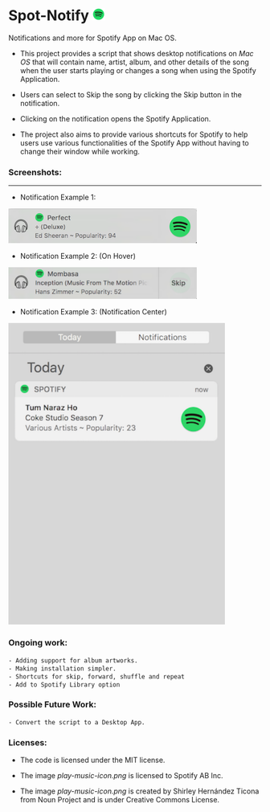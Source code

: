 # Spot-Notify <img src="screenshots/spotify-logo.png" alt="Spotify logo" style="width: 25px; height:25px;"/>

Notifications and more for Spotify App on Mac OS.

- This project provides a script that shows desktop notifications on _Mac OS_ that will contain name, artist, album, and other details of the song when the user starts playing or changes a song when using the Spotify Application.

- Users can select to Skip the song by clicking the Skip button in the notification.

- Clicking on the notification opens the Spotify Application.

- The project also aims to provide various shortcuts for Spotify to help users use various functionalities of the Spotify App without having to change their window while working. 

### Screenshots:
-------------------

- Notification Example 1:
<img src="screenshots/perfect-ed-sheeran.png" alt="Notification example 1" style="width: 375px;"/>

- Notification Example 2: (On Hover)
<img src="screenshots/on-hover.png" alt="Notification example 2" style="width: 375px;"/>

- Notification Example 3: (Notification Center)
<img src="screenshots/notification-center.png" alt="Notification example 3" style="height: 600px;"/>


### Ongoing work: 
	- Adding support for album artworks.
	- Making installation simpler.
	- Shortcuts for skip, forward, shuffle and repeat
	- Add to Spotify Library option

### Possible Future Work:
	- Convert the script to a Desktop App.

### Licenses:

- The code is licensed under the MIT license.

- The image _play-music-icon.png_ is licensed to Spotify AB Inc.

- The image _play-music-icon.png_ is created by Shirley Hernández Ticona from Noun Project and is under Creative Commons License.
